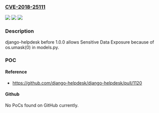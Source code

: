 ### [CVE-2018-25111](https://cve.mitre.org/cgi-bin/cvename.cgi?name=CVE-2018-25111)
![](https://img.shields.io/static/v1?label=Product&message=django-helpdesk&color=blue)
![](https://img.shields.io/static/v1?label=Version&message=0%20&color=brightgreen)
![](https://img.shields.io/static/v1?label=Vulnerability&message=CWE-277%20Insecure%20Inherited%20Permissions&color=brightgreen)

### Description

django-helpdesk before 1.0.0 allows Sensitive Data Exposure because of os.umask(0) in models.py.

### POC

#### Reference
- https://github.com/django-helpdesk/django-helpdesk/pull/1120

#### Github
No PoCs found on GitHub currently.

